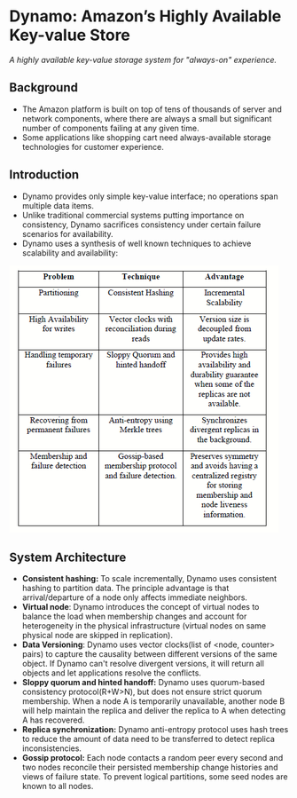 # Dynamo: Amazon’s Highly Available Key-value Store

*A highly available key-value storage system for "always-on" experience.*

## Background

- The Amazon platform is built on top of tens of thousands of server and network components, where there are always a small but significant number of components failing at any given time.
- Some applications like shopping cart need always-available storage technologies for customer experience.

## Introduction

- Dynamo provides only simple key-value interface; no operations span multiple data items.
- Unlike traditional commercial systems putting importance on consistency, Dynamo sacrifices consistency under certain failure scenarios for availability.
- Dynamo uses a synthesis of well known techniques to achieve scalability and availability:

![summary](images/summary.png)

## System Architecture

- **Consistent hashing:** To scale incrementally, Dynamo uses consistent hashing to partition data. The principle advantage is that arrival/departure of a node only affects immediate neighbors.
- **Virtual node**: Dynamo introduces the concept of virtual nodes to balance the load when membership changes and account for heterogeneity in the physical infrastructure (virtual nodes on same physical node are skipped in replication).
- **Data Versioning**: Dynamo uses vector clocks(list of <node, counter\> pairs) to capture the causality between different  versions of the same object. If Dynamo can't resolve divergent versions, it will return all objects and let applications resolve the conflicts.
- **Sloppy quorum and hinted handoff:** Dynamo uses quorum-based consistency protocol(R+W>N),  but does not ensure strict quorum membership. When a node A is temporarily unavailable, another node B will help maintain the replica and deliver the replica to A when detecting A has recovered.
- **Replica synchronization:** Dynamo anti-entropy protocol uses hash trees to reduce the amount of data need to be transferred to detect replica inconsistencies.
- **Gossip protocol:** Each node contacts a random peer every second and two nodes reconcile their persisted membership change histories and views of failure state. To prevent logical partitions, some seed nodes are known to all nodes.